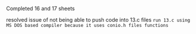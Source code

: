 Completed 16 and 17 sheets

resolved issue of not being able to push code into 13.c files ```run 13.c using MS DOS based compiler because it uses conio.h files functions```
